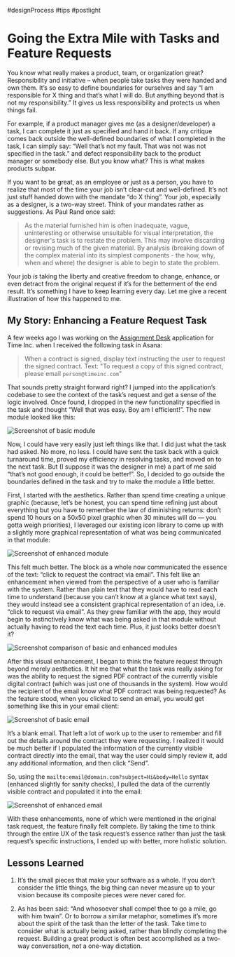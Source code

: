 #designProcess #tips #postlight

# Going the Extra Mile with Tasks and Feature Requests

You know what really makes a product, team, or organization great? Responsibility and initiative – when people take tasks they were handed and own them. It’s so easy to define boundaries for ourselves and say “I am responsible for X thing and that’s what I will do. But anything beyond that is not my responsibility.” It gives us less responsibility and protects us when things fail.

For example, if a product manager gives me (as a designer/developer) a task, I can complete it just as specified and hand it back. If any critique comes back outside the well-defined boundaries of what I completed in the task, I can simply say: “Well that’s not my fault. That was not was not specified in the task.” and defect responsibility back to the product manager or somebody else. But you know what? This is what makes products subpar.

If you want to be great, as an employee or just as a person, you have to realize that most of the time your job isn’t clear-cut and well-defined. It’s not just stuff handed down with the mandate “do X thing”. Your job, especially as a designer, is a two-way street. Think of your mandates rather as suggestions. As Paul Rand once said:

> As the material furnished him is often inadequate, vague, uninteresting or otherwise unsuitable for visual interpretation, the designer's task is to restate the problem. This may involve discarding or revising much of the given material. By analysis (breaking down of the complex material into its simplest components - the how, why, when and where) the designer is able to begin to state the problem.

Your job *is* taking the liberty and creative freedom to change, enhance, or even detract from the original request if it’s for the betterment of the end result. It’s something I have to keep learning every day. Let me give a recent illustration of how this happened to me.

## My Story: Enhancing a Feature Request Task

A few weeks ago I was working on the [Assignment Desk](/2016/designing-and-building-assignment-desk/) application for Time Inc. when I received the following task in Asana:

> When a contract is signed, display text instructing the user to request the signed contract. Text: "To request a copy of this signed contract, please email `person@timeinc.com`"

That sounds pretty straight forward right? I jumped into the application’s codebase to see the context of the task’s request and get a sense of the logic involved. Once found, I dropped in the new functionality specified in the task and thought “Well that was easy. Boy am I efficient!”. The new module looked like this:

![Screenshot of basic module](https://cdn.jim-nielsen.com/blog/2016/simple-task-vanilla-module.png)

Now, I could have very easily just left things like that. I did just what the task had asked. No more, no less. I could have sent the task back with a quick turnaround time, proved my efficiency in resolving tasks, and moved on to the next task. But (I suppose it was the designer in me) a part of me said “that’s not good enough, it could be better!”. So, I decided to go outside the boundaries defined in the task and try to make the module a little better.

First, I started with the aesthetics. Rather than spend time creating a unique graphic (because, let’s be honest, you can spend time refining just about everything but you have to remember the law of diminishing returns: don’t spend 10 hours on a 50x50 pixel graphic when 30 minutes will do — you gotta weigh priorities), I leveraged our existing icon library to come up with a slightly more graphical representation of what was being communicated in that module:

![Screenshot of enhanced module](https://cdn.jim-nielsen.com/blog/2016/simple-task-enhanced-module.png)

This felt much better. The block as a whole now communicated the essence of the text: “click to request the contract via email”. This felt like an enhancement when viewed from the perspective of a user who is familiar with the system. Rather than plain text that they would have to read each time to understand (because you can’t know at a glance what text says), they would instead see a consistent graphical representation of an idea, i.e. “click to request via email”. As they grew familiar with the app, they would begin to instinctively know what was being asked in that module without actually having to read the text each time. Plus, it just looks better doesn’t it?

![Screenshot comparison of basic and enhanced modules](https://cdn.jim-nielsen.com/blog/2016/simple-task-vanilla-and-enhanced-modules.png)

After this visual enhancement, I began to think the feature request through beyond merely aesthetics. It hit me that what the task was really asking for was the ability to request the signed PDF contract of the currently visible digital contract (which was just one of thousands in the system). How would the recipient of the email know what PDF contract was being requested? As the feature stood, when you clicked to send an email, you would get something like this in your email client:

![Screenshot of basic email](https://cdn.jim-nielsen.com/blog/2016/simple-task-vanilla-email.png)

It’s a blank email. That left a lot of work up to the user to remember and fill out the details around the contract they were requesting. I realized it would be much better if I populated the information of the currently visible contract directly into the email, that way the user could simply review it, add any additional information, and then click “Send”.

So, using the `mailto:email@domain.com?subject=Hi&body=Hello` syntax (enhanced slightly for sanity checks), I pulled the data of the currently visible contract and populated it into the email:

![Screenshot of enhanced email](https://cdn.jim-nielsen.com/blog/2016/simple-task-enhanced-email.png)

With these enhancements, none of which were mentioned in the original task request, the feature finally felt complete. By taking the time to think through the entire UX of the task request’s essence rather than just the task request’s specific instructions, I ended up with better, more holistic solution.

## Lessons Learned

1) It’s the small pieces that make your software as a whole. If you don't consider the little things, the big thing can never measure up to your vision because its composite pieces were never cared for.

2) As has been said: “And whosoever shall compel thee to go a mile, go with him twain”. Or to borrow a similar metaphor, sometimes it’s more about the spirit of the task than the letter of the task. Take time to consider what is actually being asked, rather than blindly completing the request. Building a great product is often best accomplished as a two-way conversation, not a one-way dictation.

